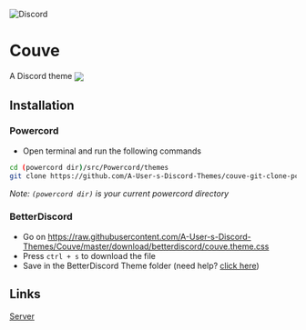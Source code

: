 ![Discord](https://discordapp.com/api/guilds/662100872406499348/embed.png)
# Couve
A Discord theme
<img align="center" src="https://cdn.discordapp.com/attachments/539180316447997974/725737819015872562/unknown.png"></img>

## Installation
### Powercord
* Open terminal and run the following commands
```sh
cd (powercord dir)/src/Powercord/themes
git clone https://github.com/A-User-s-Discord-Themes/couve-git-clone-pc-repo
```
*Note: `(powercord dir)` is your current powercord directory*
### BetterDiscord
* Go on https://raw.githubusercontent.com/A-User-s-Discord-Themes/Couve/master/download/betterdiscord/couve.theme.css
* Press `ctrl + s` to download the file
* Save in the BetterDiscord Theme folder (need help? [click here](https://0x71.cc/bd/guide/#installthemesplugins))

## Links
[Server](https://discord.gg/jGmSTkk)
